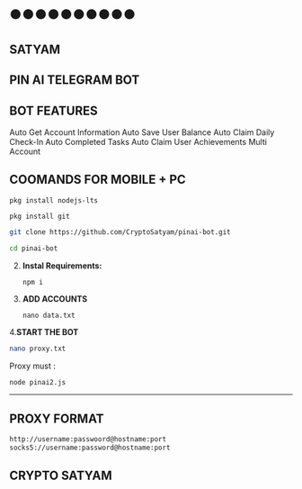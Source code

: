 ## 𒊹︎︎︎𒊹︎︎︎𒊹︎︎︎𒊹︎︎︎𒊹︎︎︎𒊹︎︎︎𒊹︎︎︎𒊹︎︎︎𒊹︎︎︎𒊹︎︎︎
##      SATYAM
## PIN AI TELEGRAM BOT

## BOT FEATURES

Auto Get Account Information
Auto Save User Balance
Auto Claim Daily Check-In
Auto Completed Tasks
Auto Claim User Achievements
Multi Account

## COOMANDS FOR MOBILE + PC
```
pkg install nodejs-lts
```
```
pkg install git
```
   ```bash
   git clone https://github.com/CryptoSatyam/pinai-bot.git
   ```
   ```bash
   cd pinai-bot
   ```

2. **Instal Requirements:**
   ```bash
   npm i
   ```
3. **ADD ACCOUNTS**
   ```
   nano data.txt
   ```
4.**START THE BOT**
```bash
nano proxy.txt
```
Proxy must :
```
node pinai2.js
```

---

## PROXY FORMAT

```bash
http://username:passwoord@hostname:port
socks5://username:password@hostname:port
```
## CRYPTO SATYAM        

